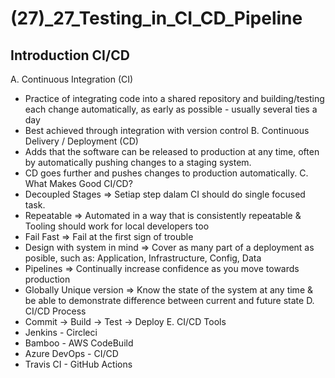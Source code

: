# (27)_27_Testing_in_CI_CD_Pipeline

## Introduction CI/CD
 A. Continuous Integration (CI)
  - Practice of integrating code into a shared repository and building/testing each change automatically, as early as possible - usually several ties a day
  - Best achieved through integration with version control
 B. Continuous Delivery / Deployment (CD)
  - Adds that the software can be released to production at any time, often by automatically pushing changes to a staging system.
  - CD goes further and pushes changes to production automatically.
 C. What Makes Good CI/CD?
  - Decoupled Stages => Setiap step dalam CI should do single focused task.
  - Repeatable => Automated in a way that is consistently repeatable & Tooling should work for local developers too
  - Fail Fast => Fail at the first sign of trouble
  - Design with system in mind => Cover as many part of a deployment as posible, such as: Application, Infrastructure, Config, Data
  - Pipelines => Continually increase confidence as you move towards production
  - Globally Unique version => Know the state of the system at any time & be able to demonstrate difference between current and future state
 D. CI/CD Process
  - Commit -> Build -> Test -> Deploy
 E. CI/CD Tools
  - Jenkins         - Circleci
  - Bamboo          - AWS CodeBuild
  - Azure DevOps    - CI/CD
  - Travis CI       - GitHub Actions
  

